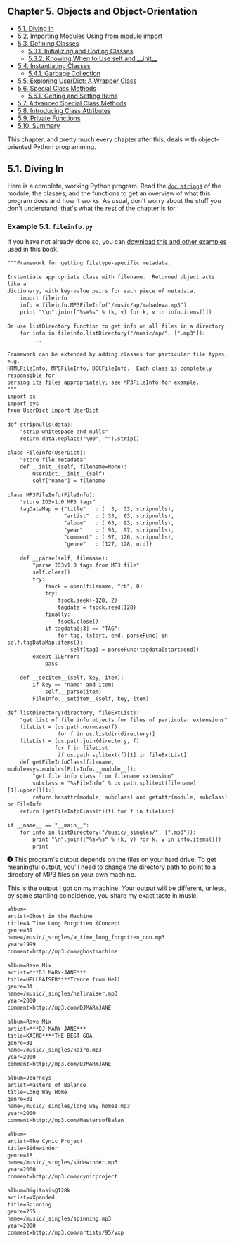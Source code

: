 

Chapter 5. Objects and Object-Orientation
-----------------------------------------

-   [5.1. Diving In](index.html#fileinfo.divein)
-   [5.2. Importing Modules Using from module
    import](importing_modules.html)
-   [5.3. Defining Classes](defining_classes.html)
    -   [5.3.1. Initializing and Coding
        Classes](defining_classes.html#d0e11720)
    -   [5.3.2. Knowing When to Use self and
        \_\_init\_\_](defining_classes.html#d0e11896)
-   [5.4. Instantiating Classes](instantiating_classes.html)
    -   [5.4.1. Garbage Collection](instantiating_classes.html#d0e12165)
-   [5.5. Exploring UserDict: A Wrapper Class](userdict.html)
-   [5.6. Special Class Methods](special_class_methods.html)
    -   [5.6.1. Getting and Setting
        Items](special_class_methods.html#d0e12822)
-   [5.7. Advanced Special Class Methods](special_class_methods2.html)
-   [5.8. Introducing Class Attributes](class_attributes.html)
-   [5.9. Private Functions](private_functions.html)
-   [5.10. Summary](summary.html)

This chapter, and pretty much every chapter after this, deals with
object-oriented Python programming.

5.1. Diving In
--------------

Here is a complete, working Python program. Read the
[`doc string`s](../getting_to_know_python/documenting_functions.html "2.3. Documenting Functions")
of the module, the classes, and the functions to get an overview of what
this program does and how it works. As usual, don't worry about the
stuff you don't understand; that's what the rest of the chapter is for.

### Example 5.1. `fileinfo.py`

If you have not already done so, you can [download this and other
examples](http://diveintopython.net/download/diveintopython-examples-5.4.zip "Download example scripts")
used in this book.

    """Framework for getting filetype-specific metadata.

    Instantiate appropriate class with filename.  Returned object acts like a
    dictionary, with key-value pairs for each piece of metadata.
        import fileinfo
        info = fileinfo.MP3FileInfo("/music/ap/mahadeva.mp3")
        print "\\n".join(["%s=%s" % (k, v) for k, v in info.items()])

    Or use listDirectory function to get info on all files in a directory.
        for info in fileinfo.listDirectory("/music/ap/", [".mp3"]):
            ...

    Framework can be extended by adding classes for particular file types, e.g.
    HTMLFileInfo, MPGFileInfo, DOCFileInfo.  Each class is completely responsible for
    parsing its files appropriately; see MP3FileInfo for example.
    """
    import os
    import sys
    from UserDict import UserDict

    def stripnulls(data):
        "strip whitespace and nulls"
        return data.replace("\00", "").strip()

    class FileInfo(UserDict):
        "store file metadata"
        def __init__(self, filename=None):
            UserDict.__init__(self)
            self["name"] = filename

    class MP3FileInfo(FileInfo):
        "store ID3v1.0 MP3 tags"
        tagDataMap = {"title"   : (  3,  33, stripnulls),
                      "artist"  : ( 33,  63, stripnulls),
                      "album"   : ( 63,  93, stripnulls),
                      "year"    : ( 93,  97, stripnulls),
                      "comment" : ( 97, 126, stripnulls),
                      "genre"   : (127, 128, ord)}

        def __parse(self, filename):
            "parse ID3v1.0 tags from MP3 file"
            self.clear()
            try:                               
                fsock = open(filename, "rb", 0)
                try:                           
                    fsock.seek(-128, 2)        
                    tagdata = fsock.read(128)  
                finally:                       
                    fsock.close()              
                if tagdata[:3] == "TAG":
                    for tag, (start, end, parseFunc) in self.tagDataMap.items():
                        self[tag] = parseFunc(tagdata[start:end])               
            except IOError:                    
                pass                           

        def __setitem__(self, key, item):
            if key == "name" and item:
                self.__parse(item)
            FileInfo.__setitem__(self, key, item)

    def listDirectory(directory, fileExtList):                                        
        "get list of file info objects for files of particular extensions"
        fileList = [os.path.normcase(f)
                    for f in os.listdir(directory)]           
        fileList = [os.path.join(directory, f) 
                   for f in fileList
                    if os.path.splitext(f)[1] in fileExtList] 
        def getFileInfoClass(filename, module=sys.modules[FileInfo.__module__]):      
            "get file info class from filename extension"                             
            subclass = "%sFileInfo" % os.path.splitext(filename)[1].upper()[1:]       
            return hasattr(module, subclass) and getattr(module, subclass) or FileInfo
        return [getFileInfoClass(f)(f) for f in fileList]                             

    if __name__ == "__main__":
        for info in listDirectory("/music/_singles/", [".mp3"]): 
            print "\n".join(["%s=%s" % (k, v) for k, v in info.items()])
            print



[![1](../images/callouts/1.png)](#fileinfo_divein.1.1) This program's output depends on the files on your hard drive. To get meaningful output, you'll need to change the directory path to point to a directory of MP3 files on your own machine. 

This is the output I got on my machine. Your output will be different,
unless, by some startling coincidence, you share my exact taste in
music.

    album=
    artist=Ghost in the Machine
    title=A Time Long Forgotten (Concept
    genre=31
    name=/music/_singles/a_time_long_forgotten_con.mp3
    year=1999
    comment=http://mp3.com/ghostmachine

    album=Rave Mix
    artist=***DJ MARY-JANE***
    title=HELLRAISER****Trance from Hell
    genre=31
    name=/music/_singles/hellraiser.mp3
    year=2000
    comment=http://mp3.com/DJMARYJANE

    album=Rave Mix
    artist=***DJ MARY-JANE***
    title=KAIRO****THE BEST GOA
    genre=31
    name=/music/_singles/kairo.mp3
    year=2000
    comment=http://mp3.com/DJMARYJANE

    album=Journeys
    artist=Masters of Balance
    title=Long Way Home
    genre=31
    name=/music/_singles/long_way_home1.mp3
    year=2000
    comment=http://mp3.com/MastersofBalan

    album=
    artist=The Cynic Project
    title=Sidewinder
    genre=18
    name=/music/_singles/sidewinder.mp3
    year=2000
    comment=http://mp3.com/cynicproject

    album=Digitosis@128k
    artist=VXpanded
    title=Spinning
    genre=255
    name=/music/_singles/spinning.mp3
    year=2000
    comment=http://mp3.com/artists/95/vxp

  

